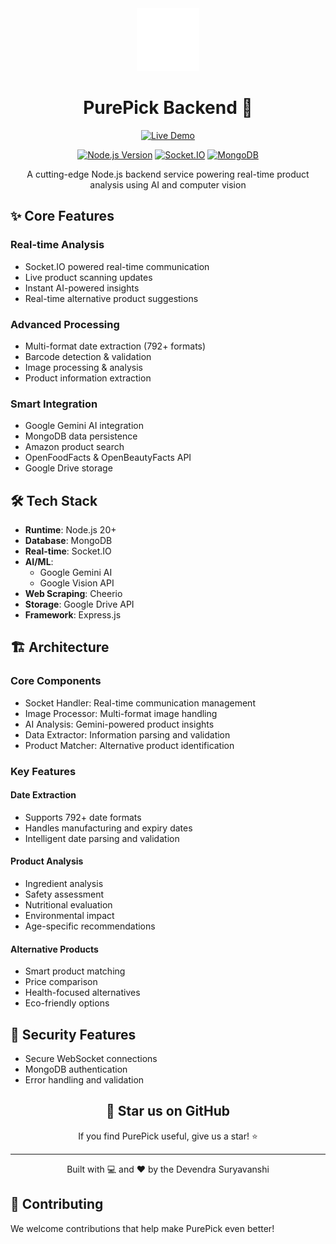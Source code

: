 <div align="center">
  <img src="public\assets\PurePick-logo-white.png" alt="PurePick Logo" width="100"/>
  
  # PurePick Backend 🚀

  [![Live Demo](https://img.shields.io/badge/LIVE_DEMO-Try_PurePick_→-4F46E5?style=for-the-badge&labelColor=000000&logo=vercel&logoColor=white)](https://purepick.vercel.app/)
  
  [![Node.js Version](https://img.shields.io/badge/node-20.x-brightgreen.svg)](https://nodejs.org/)
  [![Socket.IO](https://img.shields.io/badge/Socket.IO-v4.7.5-blue.svg)](https://socket.io/)
  [![MongoDB](https://img.shields.io/badge/MongoDB-v8.5-green.svg)](https://www.mongodb.com/)

  A cutting-edge Node.js backend service powering real-time product analysis using AI and computer vision
</div>

## ✨ Core Features

### Real-time Analysis
- Socket.IO powered real-time communication
- Live product scanning updates
- Instant AI-powered insights
- Real-time alternative product suggestions

### Advanced Processing
- Multi-format date extraction (792+ formats)
- Barcode detection & validation
- Image processing & analysis
- Product information extraction

### Smart Integration
- Google Gemini AI integration
- MongoDB data persistence
- Amazon product search
- OpenFoodFacts & OpenBeautyFacts API
- Google Drive storage

## 🛠️ Tech Stack

- **Runtime**: Node.js 20+
- **Database**: MongoDB
- **Real-time**: Socket.IO
- **AI/ML**: 
  - Google Gemini AI
  - Google Vision API
- **Web Scraping**: Cheerio
- **Storage**: Google Drive API
- **Framework**: Express.js

## 🏗️ Architecture

### Core Components
- Socket Handler: Real-time communication management
- Image Processor: Multi-format image handling
- AI Analysis: Gemini-powered product insights
- Data Extractor: Information parsing and validation
- Product Matcher: Alternative product identification

### Key Features

#### Date Extraction
- Supports 792+ date formats
- Handles manufacturing and expiry dates
- Intelligent date parsing and validation

#### Product Analysis
- Ingredient analysis
- Safety assessment
- Nutritional evaluation
- Environmental impact
- Age-specific recommendations

#### Alternative Products
- Smart product matching
- Price comparison
- Health-focused alternatives
- Eco-friendly options

## 🔐 Security Features

- Secure WebSocket connections
- MongoDB authentication
- Error handling and validation

<div align="center">
  
  ## 🌟 Star us on GitHub
  
  If you find PurePick useful, give us a star! ⭐
  
  ---
  Built with 💻 and ❤️ by the Devendra Suryavanshi
</div>

## 🤝 Contributing

We welcome contributions that help make PurePick even better!